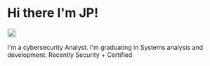 <h1>Hi there I'm JP!</h1> <img src="https://github.com/MartinHeinz/MartinHeinz/blob/master/wave.gif" width="20">

I'm a cybersecurity Analyst. I'm graduating in Systems analysis and development. Recently Security + Certified
